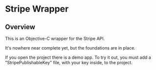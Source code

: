 # Stripe Wrapper

## Overview

This is an Objective-C wrapper for the Stripe API.

It's nowhere near complete yet, but the foundations are in place. 

If you open the project there is a demo app. To try it out, you must add a "StripePublishableKey" file, with your key inside, to the project.

